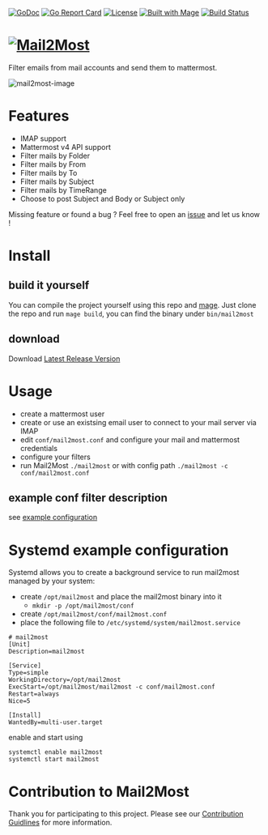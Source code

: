[![GoDoc](https://img.shields.io/badge/godoc-reference-green.svg)](https://godoc.org/github.com/cseeger-epages/mail2most/lib)
[![Go Report Card](https://goreportcard.com/badge/github.com/cseeger-epages/mail2most)](https://goreportcard.com/report/github.com/cseeger-epages/mail2most)
[![License](https://img.shields.io/badge/license-MIT-blue.svg)](https://github.com/cseeger-epages/mail2most/blob/master/LICENSE)
[![Built with Mage](https://magefile.org/badge.svg)](https://magefile.org)
[![Build Status](https://api.travis-ci.org/cseeger-epages/mail2most.svg?branch=master)](https://travis-ci.org/cseeger-epages/mail2most)

# [![Mail2Most](https://user-images.githubusercontent.com/13348918/60418882-560c3480-9be4-11e9-9f30-b0124a162630.png)](https://github.com/cseeger-epages/mail2most)

Filter emails from mail accounts and send them to mattermost.

![mail2most-image](https://user-images.githubusercontent.com/13348918/60437141-ff1b5500-9c0d-11e9-913f-ae7c4a034b10.png)

# Features

- IMAP support
- Mattermost v4 API support
- Filter mails by Folder
- Filter mails by From
- Filter mails by To
- Filter mails by Subject
- Filter mails by TimeRange
- Choose to post Subject and Body or Subject only

Missing feature or found a bug ? Feel free to open an [issue](https://github.com/cseeger-epages/mail2most/issues) and let us know !

# Install

## build it yourself

You can compile the project yourself using this repo and [mage](https://magefile.org).
Just clone the repo and run `mage build`, you can find the binary under `bin/mail2most`

## download

Download [Latest Release Version](https://github.com/cseeger-epages/mail2most/releases/latest)

# Usage

- create a mattermost user 
- create or use an existsing email user to connect to your mail server via IMAP
- edit `conf/mail2most.conf` and configure your mail and mattermost credentials
- configure your filters
- run Mail2Most `./mail2most` or with config path `./mail2most -c conf/mail2most.conf`

## example conf filter description

see [example configuration](https://github.com/cseeger-epages/mail2most/blob/master/conf/mail2most.conf)

# Systemd example configuration

Systemd allows you to create a background service to run mail2most managed by your system:

- create `/opt/mail2most` and place the mail2most binary into it
  - `mkdir -p /opt/mail2most/conf`
- create `/opt/mail2most/conf/mail2most.conf`
- place the following file to `/etc/systemd/system/mail2most.service`

```
# mail2most
[Unit]
Description=mail2most

[Service]
Type=simple
WorkingDirectory=/opt/mail2most
ExecStart=/opt/mail2most/mail2most -c conf/mail2most.conf
Restart=always
Nice=5

[Install]
WantedBy=multi-user.target
```

enable and start using

```
systemctl enable mail2most
systemctl start mail2most
```

# Contribution to Mail2Most

Thank you for participating to this project.
Please see our [Contribution Guidlines](https://github.com/cseeger-epages/mail2most/blob/master/CONTRIBUTING.md) for more information.
